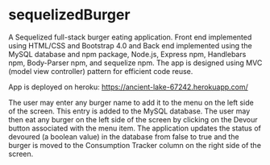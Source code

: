 # sequelizedBurger
A Sequelized full-stack burger eating application.  Front end implemented using HTML/CSS and Bootstrap 4.0 and Back end implemented using the MySQL database and npm package, Node.js, Express npm, Handlebars npm, Body-Parser npm, and sequelize npm.
The app is designed using MVC (model view controller) pattern for efficient code reuse.

App is deployed on heroku: https://ancient-lake-67242.herokuapp.com/

The user may enter any burger name to add it to the menu on the left side of the screen. This entry is added to the MySQL database. The user may then eat any burger on the left side of the screen by clicking on the Devour button associated with the menu item.  The application updates the status of devoured (a boolean value) in the database from false to true and the burger is moved to the Consumption Tracker column on the right side of the screen. 